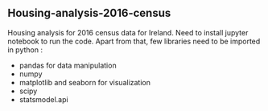 ## Housing-analysis-2016-census
Housing analysis for 2016 census data for Ireland. 
Need to install jupyter notebook to run the code.
Apart from that, few libraries need to be imported in python :
-  pandas for data manipulation
-  numpy
-  matplotlib and seaborn for visualization
-  scipy
-  statsmodel.api
